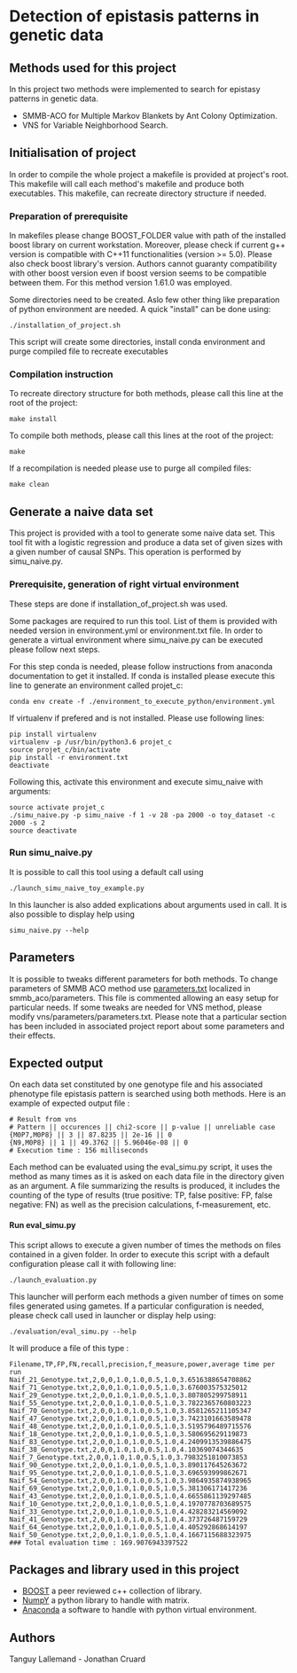 # Detection of epistasis patterns in genetic data

## Methods used for this project

In this project two methods were implemented to search for epistasy patterns in genetic data.

-   SMMB-ACO for Multiple Markov Blankets by Ant Colony Optimization.
-   VNS for Variable Neighborhood Search.

## Initialisation of project

In order to compile the whole project a makefile is provided at project's root. This makefile will call each method's makefile and produce both executables. This makefile, can recreate directory structure if needed.

### Preparation of prerequisite

In makefiles please change BOOST_FOLDER value with path of the installed boost library on current workstation.
Moreover, please check if current g++ version is compatible with C++11 functionalities (version >= 5.0). Please also check boost library's version. Authors cannot guaranty compatibility with other boost version even if boost version seems to be compatible between them. For this method version 1.61.0 was employed.

Some directories need to be created. Aslo few other thing like preparation of python environment are needed. A quick "install" can be done using:

    ./installation_of_project.sh

This script will create some directories, install conda environment and purge compiled file to recreate executables

### Compilation instruction
To recreate directory structure for both methods, please call this line at the root of the project:

    make install

To compile both methods, please call this lines at the root of the project:

    make

If a recompilation is needed please use to purge all compiled files:

    make clean


## Generate a naive data set

This project is provided with a tool to generate some naive data set. This tool fit with a logistic regression and produce a data set of given sizes with a given number of causal SNPs. This operation is performed by simu_naive.py.

### Prerequisite, generation of right virtual environment

These steps are done if installation_of_project.sh was used.

Some packages are required to run this tool. List of them is provided with needed version in environment.yml or environment.txt file. In order to generate a virtual environment where simu_naive.py can be executed please follow next steps.

For this step conda is needed, please follow instructions from anaconda documentation to get it installed. If conda is installed please execute this line to generate an environment called projet_c:

    conda env create -f ./environment_to_execute_python/environment.yml

If virtualenv if prefered and is not installed. Please use following lines:

    pip install virtualenv
    virtualenv -p /usr/bin/python3.6 projet_c
    source projet_c/bin/activate
    pip install -r environment.txt
    deactivate



Following this, activate this environment and execute simu_naive with arguments:

    source activate projet_c
    ./simu_naive.py -p simu_naive -f 1 -v 28 -pa 2000 -o toy_dataset -c 2000 -s 2
    source deactivate

### Run simu_naive.py

It is possible to call this tool using a default call using

    ./launch_simu_naive_toy_example.py

In this launcher is also added explications about arguments used in call. It is also possible to display help using

    simu_naive.py --help

## Parameters

It is possible to tweaks different parameters for both methods. To change parameters of SMMB ACO method use [parameters.txt](smmb_aco/parameters/parameters.txt) localized in smmb_aco/parameters. This file is commented allowing an easy setup for particular needs. If some tweaks are needed for VNS method, please modify vns/parameters/parameters.txt. Please note that a particular section has been included in associated project report about some parameters and their effects.

## Expected output

On each data set constituted by one genotype file and his associated phenotype file epistasis pattern is searched using both methods. Here is an example of expected output file :

    # Result from vns
    # Pattern || occurences || chi2-score || p-value || unreliable case
    {M0P7,M0P8} || 3 || 87.8235 || 2e-16 || 0
    {N9,M0P8} || 1 || 49.3762 || 5.96046e-08 || 0
    # Execution time : 156 milliseconds


Each method can be evaluated using the eval_simu.py script, it uses the method as many times as it is asked on each data file in the directory given as an argument. A file summarizing the results is produced, it includes the counting of the type of results (true positive: TP, false positive: FP, false negative: FN) as well as the precision calculations, f-measurement, etc.

#### Run eval_simu.py

This script allows to execute a given number of times the methods on files contained in a given folder. In order to execute this script with a default configuration please call it with following line:

    ./launch_evaluation.py

This launcher will perform each methods a given number of times on some files generated using gametes. If a particular configuration is needed, please check call used in launcher or display help using:

    ./evaluation/eval_simu.py --help

It will produce a file of this type :

    Filename,TP,FP,FN,recall,precision,f_measure,power,average time per run
    Naif_21_Genotype.txt,2,0,0,1.0,1.0,0.5,1.0,3.6516388654708862
    Naif_71_Genotype.txt,2,0,0,1.0,1.0,0.5,1.0,3.676003575325012
    Naif_29_Genotype.txt,2,0,0,1.0,1.0,0.5,1.0,3.807805299758911
    Naif_55_Genotype.txt,2,0,0,1.0,1.0,0.5,1.0,3.7822365760803223
    Naif_70_Genotype.txt,2,0,0,1.0,1.0,0.5,1.0,3.8581265211105347
    Naif_47_Genotype.txt,2,0,0,1.0,1.0,0.5,1.0,3.7423101663589478
    Naif_48_Genotype.txt,2,0,0,1.0,1.0,0.5,1.0,3.5195796489715576
    Naif_18_Genotype.txt,2,0,0,1.0,1.0,0.5,1.0,3.580695629119873
    Naif_83_Genotype.txt,2,0,0,1.0,1.0,0.5,1.0,4.2409913539886475
    Naif_38_Genotype.txt,2,0,0,1.0,1.0,0.5,1.0,4.10369074344635
    Naif_7_Genotype.txt,2,0,0,1.0,1.0,0.5,1.0,3.7983251810073853
    Naif_90_Genotype.txt,2,0,0,1.0,1.0,0.5,1.0,3.890117645263672
    Naif_95_Genotype.txt,2,0,0,1.0,1.0,0.5,1.0,3.696593999862671
    Naif_54_Genotype.txt,2,0,0,1.0,1.0,0.5,1.0,3.9864935874938965
    Naif_69_Genotype.txt,2,0,0,1.0,1.0,0.5,1.0,5.381306171417236
    Naif_43_Genotype.txt,2,0,0,1.0,1.0,0.5,1.0,4.6655861139297485
    Naif_10_Genotype.txt,2,0,0,1.0,1.0,0.5,1.0,4.1970778703689575
    Naif_33_Genotype.txt,2,0,0,1.0,1.0,0.5,1.0,4.428283214569092
    Naif_41_Genotype.txt,2,0,0,1.0,1.0,0.5,1.0,4.373726487159729
    Naif_64_Genotype.txt,2,0,0,1.0,1.0,0.5,1.0,4.405292868614197
    Naif_50_Genotype.txt,2,0,0,1.0,1.0,0.5,1.0,4.1667115688323975
    ### Total evaluation time : 169.9076943397522


## Packages and library used in this project

-   [BOOST](https://www.boost.org/) a peer reviewed c++ collection of library.
-   [NumpY](http://www.numpy.org/) a python library to handle with matrix.
-   [Anaconda](https://www.anaconda.com/) a software to handle with python virtual environment.

## Authors

Tanguy Lallemand -
Jonathan Cruard
